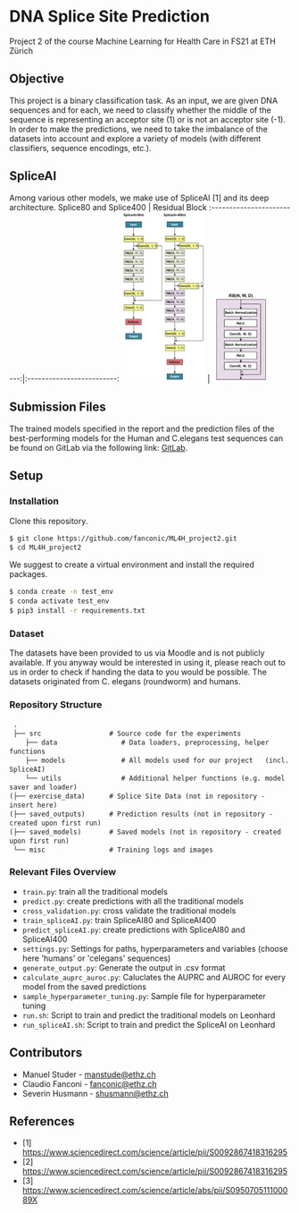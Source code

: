 # DNA Splice Site Prediction
Project 2 of the course Machine Learning for Health Care in FS21 at ETH Zürich


## Objective
This project is a binary classification task. As an input, we are given DNA sequences and for each, we need to classify whether the middle of the sequence is representing an acceptor site (1) or is not an acceptor site (-1). In order to make the predictions, we need to take the imbalance of the datasets into account and explore a variety of models (with different classifiers, sequence encodings, etc.).

## SpliceAI
Among various other models, we make use of SpliceAI [1] and its deep architecture.
Splice80 and Splice400            | Residual Block
:-------------------------:|:-------------------------:
<img src="./misc/spliceai.png" width="150"/> | <img src="./misc/resblock.png" width="100"/>


## Submission Files
The trained models specified in the report and the prediction files of the best-performing models for the Human and C.elegans test sequences can be found on GitLab via the following link: [GitLab](https://gitlab.ethz.ch/manstude/ml4h_project_2).

## Setup

### Installation
Clone this repository.
```bash
$ git clone https://github.com/fanconic/ML4H_project2.git
$ cd ML4H_project2
```

We suggest to create a virtual environment and install the required packages.
```bash
$ conda create -n test_env
$ conda activate test_env
$ pip3 install -r requirements.txt
```

### Dataset
The datasets have been provided to us via Moodle and is not publicly available. If you anyway would be interested in using it, please reach out to us in order to check if handing the data to you would be possible. The datasets originated from C. elegans (roundworm) and humans.

### Repository Structure
```
 .
 ├── src                 # Source code for the experiments
    ├── data                # Data loaders, preprocessing, helper functions
    ├── models              # All models used for our project   (incl. SpliceAI)
    └── utils               # Additional helper functions (e.g. model saver and loader)
(├── exercise_data)      # Splice Site Data (not in repository - insert here) 
(├── saved_outputs)      # Prediction results (not in repository - created upon first run)
(├── saved_models)       # Saved models (not in repository - created upon first run)
 └── misc                # Training logs and images
```

### Relevant Files Overview

- `train.py`: train all the traditional models
- `predict.py`: create predictions with all the traditional models
- `cross_validation.py`: cross validate the traditional models
- `train_spliceAI.py`: train SpliceAI80 and SpliceAI400
- `predict_spliceAI.py`: create predictions with SpliceAI80 and SpliceAI400
- `settings.py`: Settings for paths, hyperparameters and variables (choose here 'humans' or 'celegans' sequences)
- `generate_output.py`: Generate the output in .csv format
- `calculate_auprc_auroc.py`: Caluclates the AUPRC and AUROC for every model from the saved predictions
- `sample_hyperparameter_tuning.py`: Sample file for hyperparameter tuning
- `run.sh`: Script to train and predict the traditional models on Leonhard
- `run_spliceAI.sh`: Script to train and predict the SpliceAI on Leonhard


## Contributors
- Manuel Studer - manstude@ethz.ch
- Claudio Fanconi - fanconic@ethz.ch
- Severin Husmann - shusmann@ethz.ch

## References
- [1] https://www.sciencedirect.com/science/article/pii/S0092867418316295
- [2] https://www.sciencedirect.com/science/article/pii/S0092867418316295
- [3] https://www.sciencedirect.com/science/article/abs/pii/S095070511100089X

